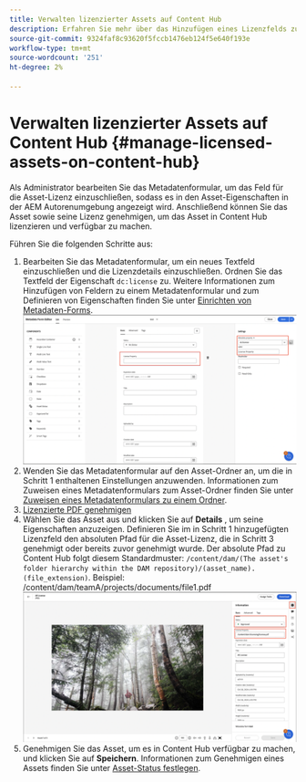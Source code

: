 ```yaml
---
title: Verwalten lizenzierter Assets auf Content Hub
description: Erfahren Sie mehr über das Hinzufügen eines Lizenzfelds zum Asset-Metadatenformular, das Anwenden der Eigenschaft "Lizenzmetadaten"auf Asset-Ordner und das Genehmigen von Assets mit Lizenzen zur Verwendung.
source-git-commit: 9324faf8c93620f5fccb1476eb124f5e640f193e
workflow-type: tm+mt
source-wordcount: '251'
ht-degree: 2%

---
```



# Verwalten lizenzierter Assets auf Content Hub {#manage-licensed-assets-on-content-hub}

Als Administrator bearbeiten Sie das Metadatenformular, um das Feld für die Asset-Lizenz einzuschließen, sodass es in den Asset-Eigenschaften in der AEM Autorenumgebung angezeigt wird. Anschließend können Sie das Asset sowie seine Lizenz genehmigen, um das Asset in Content Hub lizenzieren und verfügbar zu machen.

Führen Sie die folgenden Schritte aus:

1. Bearbeiten Sie das Metadatenformular, um ein neues Textfeld einzuschließen und die Lizenzdetails einzuschließen. Ordnen Sie das Textfeld der Eigenschaft `dc:license` zu. Weitere Informationen zum Hinzufügen von Feldern zu einem Metadatenformular und zum Definieren von Eigenschaften finden Sie unter [Einrichten von Metadaten-Forms](/help/assets/metadata-assets-view.md#metadata-forms).
   ![ZIP-Extraktion](/help/assets/assets/metadata-form-edit.png)
1. Wenden Sie das Metadatenformular auf den Asset-Ordner an, um die in Schritt 1 enthaltenen Einstellungen anzuwenden. Informationen zum Zuweisen eines Metadatenformulars zum Asset-Ordner finden Sie unter [Zuweisen eines Metadatenformulars zu einem Ordner](/help/assets/metadata-assets-view.md#metadata-forms).
1. [Lizenzierte PDF genehmigen](/help/assets/manage-organize-assets-view.md#set-asset-status)
1. Wählen Sie das Asset aus und klicken Sie auf **Details** , um seine Eigenschaften anzuzeigen. Definieren Sie im in Schritt 1 hinzugefügten Lizenzfeld den absoluten Pfad für die Asset-Lizenz, die in Schritt 3 genehmigt oder bereits zuvor genehmigt wurde. Der absolute Pfad zu Content Hub folgt diesem Standardmuster: `/content/dam/(The asset's folder hierarchy within the DAM repository)/(asset_name).(file_extension)`. Beispiel: /content/dam/teamA/projects/documents/file1.pdf
   ![absoluter Pfad](/help/assets/assets/absolute-path.png)
1. Genehmigen Sie das Asset, um es in Content Hub verfügbar zu machen, und klicken Sie auf **Speichern**. Informationen zum Genehmigen eines Assets finden Sie unter [Asset-Status festlegen](/help/assets/manage-organize-assets-view.md#set-asset-status).



